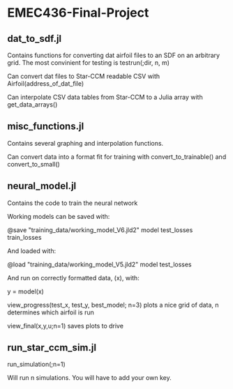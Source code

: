 # EMEC436-Final-Project

## dat_to_sdf.jl
Contains functions for converting dat airfoil files to an SDF on an arbitrary grid. The most convinient for testing is testrun(;dir, n, m)

Can convert dat files to Star-CCM readable CSV with Airfoil(address_of_dat_file)

Can interpolate CSV data tables from Star-CCM to a Julia array with get_data_arrays()


## misc_functions.jl

Contains several graphing and interpolation functions.

Can convert data into a format fit for training with convert_to_trainable() and convert_to_small()


## neural_model.jl

Contains the code to train the neural network

Working models can be saved with:

@save "training_data/working_model_V6.jld2" model test_losses train_losses

And loaded with:

@load "training_data/working_model_V5.jld2" model test_losses

And run on correctly formatted data, (x), with:

y = model(x)

view_progress(test_x, test_y, best_model; n=3) plots a nice grid of data, n determines which airfoil is run

view_final(x,y,u;n=1) saves plots to drive

## run_star_ccm_sim.jl

run_simulation(;n=1)

Will run n simulations. You will have to add your own key.
